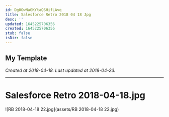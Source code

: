 ```yaml
---
id: Dg0OwNaGKYtaQSHifLAvq
title: Salesforce Retro 2018 04 18 Jpg
desc: ''
updated: 1645225706356
created: 1645225706356
stub: false
isDir: false
---
```

My Template
---

_Created at 2018-04-18._
_Last updated at 2018-04-23._




---

# Salesforce Retro 2018-04-18.jpg


![RB 2018-04-18 22.jpg](assets/RB 2018-04-18 22.jpg)

